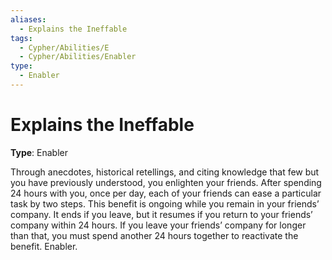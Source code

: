 ```yaml
---
aliases:
  - Explains the Ineffable
tags:
  - Cypher/Abilities/E
  - Cypher/Abilities/Enabler
type:
  - Enabler
---
```


# Explains the Ineffable

**Type**: Enabler

Through anecdotes, historical retellings, and citing knowledge that few but you have previously understood, you enlighten your friends. After spending 24 hours with you, once per day, each of your friends can ease a particular task by two steps. This benefit is ongoing while you remain in your friends’ company. It ends if you leave, but it resumes if you return to your friends’ company within 24 hours. If you leave your friends’ company for longer than that, you must spend another 24 hours together to reactivate the benefit. Enabler.
